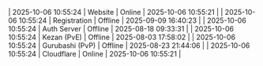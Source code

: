 | 2025-10-06 10:55:24 | Website | Online | 2025-10-06 10:55:21 |
| 2025-10-06 10:55:24 | Registration | Offline | 2025-09-09 16:40:23 |
| 2025-10-06 10:55:24 | Auth Server | Offline | 2025-08-18 09:33:31 |
| 2025-10-06 10:55:24 | Kezan (PvE) | Offline | 2025-08-03 17:58:02 |
| 2025-10-06 10:55:24 | Gurubashi (PvP) | Offline | 2025-08-23 21:44:06 |
| 2025-10-06 10:55:24 | Cloudflare | Online | 2025-10-06 10:55:21 |
